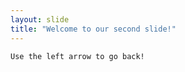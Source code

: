 ```yaml
---
layout: slide
title: "Welcome to our second slide!"
---
```

```I am learning git
Use the left arrow to go back!
